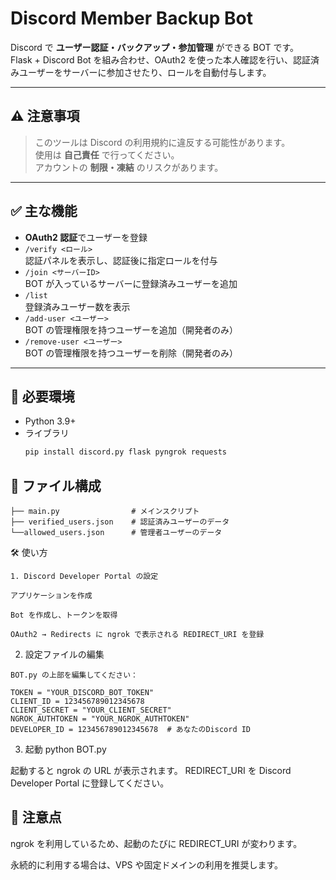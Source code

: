# Discord Member Backup Bot

Discord で **ユーザー認証・バックアップ・参加管理** ができる BOT です。  
Flask + Discord Bot を組み合わせ、OAuth2 を使った本人確認を行い、認証済みユーザーをサーバーに参加させたり、ロールを自動付与します。  

---

## ⚠️ 注意事項

> このツールは Discord の利用規約に違反する可能性があります。  
> 使用は **自己責任** で行ってください。  
> アカウントの **制限・凍結** のリスクがあります。  

---

## ✅ 主な機能

- **OAuth2 認証**でユーザーを登録
- `/verify <ロール>`  
  認証パネルを表示し、認証後に指定ロールを付与
- `/join <サーバーID>`  
  BOT が入っているサーバーに登録済みユーザーを追加
- `/list`  
  登録済みユーザー数を表示
- `/add-user <ユーザー>`  
  BOT の管理権限を持つユーザーを追加（開発者のみ）
- `/remove-user <ユーザー>`  
  BOT の管理権限を持つユーザーを削除（開発者のみ）

---

## 🧾 必要環境

- Python 3.9+
- ライブラリ  
  ```bash
  pip install discord.py flask pyngrok requests


## 📂 ファイル構成

```
├── main.py                # メインスクリプト
├── verified_users.json    # 認証済みユーザーのデータ
└──allowed_users.json      # 管理者ユーザーのデータ
```

🛠️ 使い方
```
1. Discord Developer Portal の設定

アプリケーションを作成

Bot を作成し、トークンを取得

OAuth2 → Redirects に ngrok で表示される REDIRECT_URI を登録
```
2. 設定ファイルの編集
```
BOT.py の上部を編集してください：

TOKEN = "YOUR_DISCORD_BOT_TOKEN"
CLIENT_ID = 123456789012345678
CLIENT_SECRET = "YOUR_CLIENT_SECRET"
NGROK_AUTHTOKEN = "YOUR_NGROK_AUTHTOKEN"
DEVELOPER_ID = 123456789012345678  # あなたのDiscord ID
```
3. 起動
python BOT.py


起動すると ngrok の URL が表示されます。
REDIRECT_URI を Discord Developer Portal に登録してください。


## 🚀 注意点

ngrok を利用しているため、起動のたびに REDIRECT_URI が変わります。

永続的に利用する場合は、VPS や固定ドメインの利用を推奨します。
